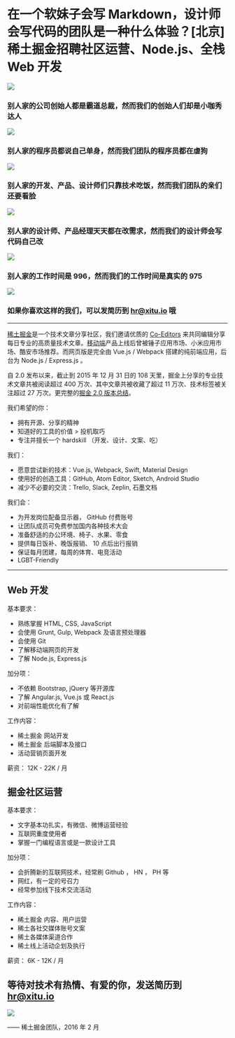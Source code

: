 # 在一个软妹子会写 Markdown，设计师会写代码的团队是一种什么体验？[北京] 稀土掘金招聘社区运营、Node.js、全栈 Web 开发

![](http://ww3.sinaimg.cn/mw690/5ef54d60jw1f10625goufj21kw0ktn11.jpg)

### 别人家的公司创始人都是霸道总裁，然而我们的创始人们却是小咖秀达人

[![](http://ww2.sinaimg.cn/large/5ef54d60jw1f1008t9jpjj205k05k0su.jpg)](http://v.xiaokaxiu.com/v/QMbhsP9Gvd1cIDrLFyldXw__.html)

### 别人家的程序员都说自己单身，然而我们团队的程序员都在虐狗

![](http://ww2.sinaimg.cn/large/5ef54d60jw1f100byujbtj205k05kq31.jpg)

### 别人家的开发、产品、设计师们只靠技术吃饭，然而我们团队的亲们还要看脸

![](http://ww4.sinaimg.cn/large/5ef54d60jw1f105w5am2fj20go05k0tg.jpg)

### 别人家的设计师、产品经理天天都在改需求，然而我们的设计师会写代码自己改

![](http://ww3.sinaimg.cn/large/5ef54d60jw1f100gz5lodj205k05kt97.jpg)

### 别人家的工作时间是 996，然而我们的工作时间是真实的 975

![](http://ww4.sinaimg.cn/mw690/5ef54d60jw1f1069s17puj20kx0b4dj0.jpg)

### 如果你喜欢这样的我们，可以发简历到 [hr@xitu.io](mailto:hr@xitu.io) 哦

------

[稀土掘金](http://gold.xitu.io)是一个技术文章分享社区，我们邀请优质的 [Co-Editors](http://gold.xitu.io/#/about) 来共同编辑分享每日专业的高质量技术文章。[移动端](http://gold.xitu.io/app)产品上线后曾被锤子应用市场、小米应用市场、酷安市场推荐。而网页版是完全由 Vue.js / Webpack 搭建的纯前端应用，后台为 Node.js / Express.js 。

自 2.0 发布以来，截止到 2015 年 12 月 31 日的 108 天里，掘金上分享的专业技术文章共被阅读超过 400 万次、其中文章共被收藏了超过 11 万次、技术标签被关注超过 27 万次。更完整的[掘金 2.0 版本总结](http://gold.xitu.io/2015)。

我们希望的你：
- 拥有开源、分享的精神
- 知道好的工具的价值 > 投机取巧
- 专注并擅长一个 hardskill （开发、设计、文案、吃）

我们：
- 愿意尝试新的技术：Vue.js, Webpack, Swift, Material Design
- 使用好的创造工具：GitHub, Atom Editor, Sketch, Android Studio
- 减少不必要的交流：Trello, Slack, Zeplin, 石墨文档

我们会：
- 为开发岗位配备显示器， GitHub 付费账号
- 让团队成员可免费参加国内各种技术大会
- 准备舒适的办公环境、椅子、水果、零食
- 提供每日饭补、晚饭报销、 10 点后出行报销
- 保证每月团建，每周的体育、电竞活动
- LGBT-Friendly

------

## Web 开发

基本要求：
- 熟练掌握 HTML, CSS, JavaScript
- 会使用 Grunt, Gulp, Webpack 及语言预处理器
- 会使用 Git
- 了解移动端网页的开发
- 了解 Node.js, Express.js

加分项：
- 不依赖 Bootstrap, jQuery 等开源库
- 了解 Angular.js, Vue.js 或 React.js
- 对前端性能优化有了解

工作内容：
- 稀土掘金 网站开发
- 稀土掘金 后端脚本及接口
- 活动营销页面开发

薪资： 12K - 22K / 月

## 掘金社区运营

基本要求：
- 文字基本功扎实，有微信、微博运营经验
- 互联网重度使用者
- 掌握一门编程语言或是一款设计工具

加分项：
- 会折腾新的互联网技术，经常刷 Github ， HN ， PH 等
- 网红，有一定的号召力
- 经常参加线下技术交流活动

工作内容：
- 稀土掘金 内容、用户运营
- 稀土各社交媒体账号文案
- 稀土各媒体渠道合作
- 稀土线上活动企划及执行

薪资： 6K - 12K / 月

## 等待对技术有热情、有爱的你，发送简历到 [hr@xitu.io](mailto:hr@xitu.io)
![](http://gold.xitu.io/images/jobs/team.png)

—— 稀土掘金团队，2016 年 2 月

